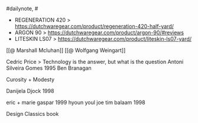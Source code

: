 #dailynote, #
- REGENERATION 420 > https://dutchwaregear.com/product/regeneration-420-half-yard/
- ARGON 90 > https://dutchwaregear.com/product/argon-90/#reviews
- LITESKIN LS07 > https://dutchwaregear.com/product/liteskin-ls07-yard/

[[@ Marshall Mcluhan]]
[[@ Wolfgang Weingart]]

Cedric Price > Technology is the answer, but what is the question
Antoni Silveira Gomes 1995
Ben Branagan

Curosity + Modesty

Danijela Djock 1998

eric + marie gaspar 1999
hyoun youl joe 
tim balaam 1998

Design Classics book

